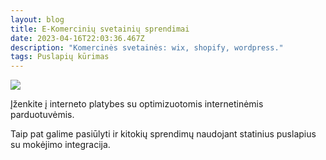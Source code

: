 ```yaml
---
layout: blog
title: E-Komercinių svetainių sprendimai
date: 2023-04-16T22:03:36.467Z
description: "Komercinės svetainės: wix, shopify, wordpress."
tags: Puslapių kūrimas
---
```

<img src="https://verslobrizas.lt/images/uploads/commerce.svg">

Įženkite į interneto platybes su optimizuotomis internetinėmis parduotuvėmis.

Taip pat galime pasiūlyti ir kitokių sprendimų naudojant statinius puslapius su mokėjimo integracija.
